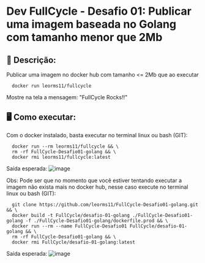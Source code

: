 # Dev FullCycle - Desafio 01: Publicar uma imagem baseada no Golang com tamanho menor que 2Mb

## 🚀 Descrição:
Publicar uma imagem no docker hub com tamanho <= 2Mb que ao executar 
```
  docker run leorms11/fullcycle
```
Mostre na tela a mensagem: "FullCycle Rocks!!"

## 🖥️ Como executar:
Com o docker instalado, basta executar no terminal linux ou bash (GIT):
```
  docker run --rm leorms11/fullcycle && \
  rm -rf FullCycle-Desafio01-golang && \
  docker rmi leorms11/fullcycle:latest
```
Saída esperada:
![image](https://github.com/user-attachments/assets/ed699648-0b1f-4c35-96b0-8a57edf4ffc2)

Obs: Pode ser que no momento que você estiver tentando executar a imagem não exista mais no docker hub, nesse caso execute no terminal linux ou bash (GIT):
```
  git clone https://github.com/leorms11/FullCycle-Desafio01-golang.git && \
  docker build -t FullCycle/desafio-01-golang ./FullCycle-Desafio01-golang -f ./FullCycle-Desafio01-golang/dockerfile.prod && \
  docker run --rm --name FullCycle-Desafio01 FullCycle/desafio-01-golang && \
  rm -rf FullCycle-Desafio01-golang && \
  docker rmi FullCycle/desafio-01-golang:latest
```
Saída esperada:
![image](https://github.com/user-attachments/assets/f8f35dab-5091-463d-bcb6-033be00123d8)

